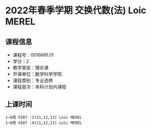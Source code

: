 # 2022年春季学期 交换代数(法) Loic MEREL






## 课程信息

- 课程号：001686f.01
- 学分：2
- 教学类型：理论课
- 开课单位：数学科学学院
- 课程类别：专业选修
- 课程层次：本科计划内课程

## 上课时间

```
1~8周 5507 :2(11,12,13) Loic MEREL
1~8周 5507 :4(11,12,13) Loic MEREL
```


